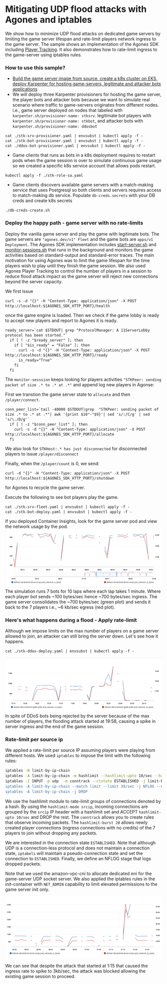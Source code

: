 # Mitigating UDP flood attacks with Agones and iptables

We show how to minimize UDP flood attacks on dedicated game servers by limiting the game server lifespan and rate-limit players network ingress to the game server.
The sample shows an implementation of the Agones SDK including [Player Tracking](https://agones.dev/site/docs/guides/client-sdks/rest/#player-tracking). It also demonstrates how to rate-limit ingress to the game-server using iptables rules. 

### How to use this sample?
* [Build the game server image from source, create a k8s cluster on EKS, deploy Karpenter for hosting game-servers, legitimate and attacker bots applications](../supertuxkart#mitigate-udp-flood-with-agones-iptables)
* We will deploy three Karpenter provisioners for hosting the game server, the player bots and attacker bots because we want to simulate real scenario where traffic to game-servers originates from different nodes. i.e., game server deployed on nodes that labeled with `karpenter.sh/provisioner-name: stksrv`. legitimate bot players with `karpenter.sh/provisioner-name: stkbot`, and attacker bots with `karpenter.sh/provisioner-name: ddosbot`

```shell
cat ./stk-srv-provisioner.yaml | envsubst | kubectl apply -f -
cat ./stk-bot-provisioner.yaml | envsubst | kubectl apply -f -
cat ./ddos-bot-provisioner.yaml | envsubst | kubectl apply -f -
``` 
* Game clients that runs as bots in a k8s deployment requires to restart pods when the game session is over to simulate continuous game usage so we created a specific k8s service account that allows pods restart.

```shell
kubectl apply -f ./stk-role-sa.yaml
```
* Game clients discovers available game servers with a match-making service that uses Postgresql so both clients and servers requires access to match-making db service. Populate `db-creds.secrets` with your DB creds and create k8s secrets

```shell
./db-creds-create.sh
```

### Deploy the happy path - game server with no rate-limits
Deploy the vanilla game server and play the game with legitimate bots. The game servers are `"agones.dev/v1" Fleet` and the game bots are `apps/v1 Deployment`. The Agones SDK implementation includes [start-server.sh](../supertuxkart/server/stk-game-server-image-multiarch/start-server.sh) and [monitor-sessions.sh](../supertuxkart/server/stk-game-server-image-multiarch/monitor-sessions.sh) that runs in the background and monitors the game activities based on standard-output and standard-error traces. The main motivation for using Agones was to limit the game lifespan for the time players wish to play until they finish the game session. We also used Agones Player Tracking to control the number of players in a session to reduce flood attack impact as the game server will reject new connections beyond the server capacity. 

We first issue
```
curl -s -d "{}" -H "Content-Type: application/json" -X POST http://localhost:${AGONES_SDK_HTTP_PORT}/health
``` 
once the game engine is loaded. Then we check if the game lobby is ready to accept new players and report to Agones it is ready. 

```
ready_server=`cat $STDOUT| grep "ProtocolManager: A 11ServerLobby protocol has been started."`
  if [ ! -z "$ready_server" ]; then
    if [ "$is_ready" = "False" ]; then
      curl -s -d "{}" -H "Content-Type: application/json" -X POST http://localhost:${AGONES_SDK_HTTP_PORT}/ready
      is_ready="True"
    fi
  fi
```

The `monitor-sesssion` keeps looking for players activities `"STKPeer: sending packet of size .* to .* at .*"` and append log new players in Agonse:

First we transtion the game server state to `allocate` and then `/player/connect`.

```
conn_peer_list=`tail -40000 $STDOUT|grep  "STKPeer: sending packet of size .* to .* at .*"| awk '{print $10"-"$9}'| sed 's/:/C/g' | sed 's/\./D/g'`
  if [ ! -z "$conn_peer_list" ]; then
    curl -s -d "{}" -H "Content-Type: application/json" -X POST http://localhost:${AGONES_SDK_HTTP_PORT}/allocate
  fi
```
We also look for `STKHost:.* has just disconnected` for disconnected players to issue `/player/disconnect`

Finally, when the `/player/count` is 0, we send:
```
curl -d "{}" -H "Content-Type: application/json" -X POST http://localhost:${AGONES_SDK_HTTP_PORT}/shutdown
```
for Agones to recycle the game server.

Execute the following to see bot players play the game.

```shell
cat ./stk-srv-fleet.yaml | envsubst | kubectl apply -f -
cat ./stk-bot-deploy.yaml | envsubst | kubectl apply -f -
```

If you deployed Container Insights, look for the game server pod and view the network usage by the pod.
![alt text](./3-10min-sessions-7players-rx-tx-bytes.png "ingress/egress of 3 game-sessions, 10 minutes each")
The simulation runs 7 bots for 10 laps where each lap takes 1 minute. Where each player bot sends ~100 bytes/sec hence ~700 bytes/sec ingress. The game server consolidates the ~700 bytes/sec (green plot) and sends it back to the 7 players i.e., ~6 kb/sec egress (red plot). 

### Here's what happens during a flood - Apply rate-limit
Although we impose limits on the max number of players on a game server allowed to join, an attacker can still bring the server down. Let's see how it happens.

```shell
cat ./stk-ddos-deploy.yaml | envsubst | kubectl apply -f -
```
![alt text](./3-10min-sessions-7-players-attacked-no-ratelimit-rx-tx-bytes.png "ingress/egress of 3 game-sessions, 10 minutes each getting attacked")
In spite of DDoS bots being rejected by the server because of the max number of players, the flooding attack started at 19:58, causing a spike in server ingress and the end of the game session.  

### Rate-limit per source ip
We applied a rate-limit per source IP assuming players were playing from different hosts. We used `iptables` to impose the limit with the following rules:

```bash
iptables -N limit-by-ip-chain 
iptables -A limit-by-ip-chain -m hashlimit --hashlimit-upto 10/sec --hashlimit-burst 20 --hashlimit-mode srcip --hashlimit-name per_ip_conn_rate_limit -j ACCEPT
iptables -I INPUT -p udp  -m conntrack --ctstate ESTABLISHED -j limit-by-ip-chain'
iptables -A limit-by-ip-chain --match limit --limit 30/sec -j NFLOG --nflog-prefix "SuperTuxKart-Protection-Rejected:"
iptables -A limit-by-ip-chain -j DROP 
```

We use the hashlimit module to rate-limit groups of connections denoted by a hash. By using the `hashlimit-mode srcip`, incoming connections are grouped by the `srcip` IP header with a hashlimit set and ACCEPT `hashlimit-upto 10/sec` and DROP the rest. The `conntrack` allows you to create rules that observe incoming packets. The `hashlimit-burst 20` allows newly created player connections (ingress connections with no credits) of the 7 players to join without dropping any packets. 

We are interested in the connection state `ESTABLISHED`. Note that although UDP is a connection-less protocol and does not maintain a connection state, `iptabels` will maintain a pseudo-connection state and set the connection to `ESTABLISHED`. Finally, we define an NFLOG stage that logs dropped packets.

Note that we used the amazon-vpc-cni to allocate dedicated eni for the game-server UDP socket server. We also applied the iptables rules in the init-container with `NET_ADMIN` capability to limit elevated permissions to the game server init only.  


![alt text](./3-10min-sessions-7-players-attacked-ratelimit-rx-tx-bytes.png "ingress/egress of 3 game-sessions, 10 minutes each getting attacked")

We can see that despite the attack that started at 1:15 that caused the ingress rate to spike to 3kb/sec, the attack was blocked allowing the existing game session to proceed.  
